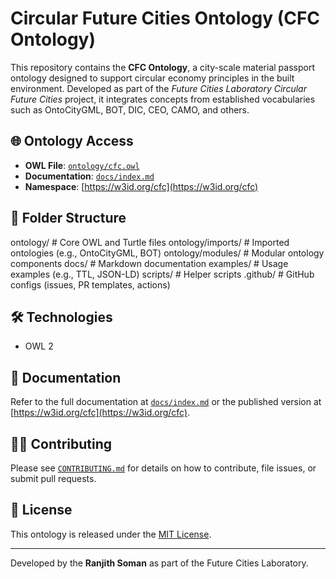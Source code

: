 # Circular Future Cities Ontology (CFC Ontology)

This repository contains the **CFC Ontology**, a city-scale material passport ontology designed to support circular economy principles in the built environment. Developed as part of the *Future Cities Laboratory Circular Future Cities* project, it integrates concepts from established vocabularies such as OntoCityGML, BOT, DIC, CEO, CAMO, and others.

## 🌐 Ontology Access

- **OWL File**: [`ontology/cfc.owl`](ontology/cfc.owl)
- **Documentation**: [`docs/index.md`](docs/index.md)
- **Namespace**: [https://w3id.org/cfc](https://w3id.org/cfc)

## 📂 Folder Structure

ontology/              # Core OWL and Turtle files
ontology/imports/      # Imported ontologies (e.g., OntoCityGML, BOT)
ontology/modules/      # Modular ontology components
docs/                  # Markdown documentation
examples/              # Usage examples (e.g., TTL, JSON-LD)
scripts/               # Helper scripts
.github/               # GitHub configs (issues, PR templates, actions)

## 🛠️ Technologies

- OWL 2
  
## 📖 Documentation

Refer to the full documentation at [`docs/index.md`](docs/index.md) or the published version at [https://w3id.org/cfc](https://w3id.org/cfc).

## 🧑‍💻 Contributing

Please see [`CONTRIBUTING.md`](CONTRIBUTING.md) for details on how to contribute, file issues, or submit pull requests.

## 📄 License

This ontology is released under the [MIT License](LICENSE).

---

Developed by the **Ranjith Soman** as part of the Future Cities Laboratory.